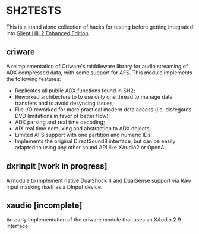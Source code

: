 # SH2TESTS
This is a stand alone collection of hacks for testing before getting integrated into [Silent Hill 2 Enhanced Edition](https://github.com/elishacloud/Silent-Hill-2-Enhancements).

## criware
A reimplementation of Criware's middleware library for audio streaming of ADX compressed data, with some support for AFS. This module implements the following features:
* Replicates all public ADX functions found in SH2;
* Reworked architecture to to use only one thread to manage data transfers and to avoid desyncing issues;
* File I/O reworked for more practical modern data access (i.e. disregards DVD limitations in favor of better flow);
* ADX parsing and real time decoding;
* AIX real time demuxing and abstraction to ADX objects;
* Limited AFS support with one partition and numeric IDs;
* Implements the original DirectSound8 interface, but can be easily adapted to using any other sound API like XAudio2 or OpenAL.

## dxrinpit [work in progress]
A module to implement native DualShock 4 and DualSense support via Raw Input masking itself as a DInput device.
## xaudio [incomplete]

An early implementation of the criware module that uses an XAudio 2.9 interface.